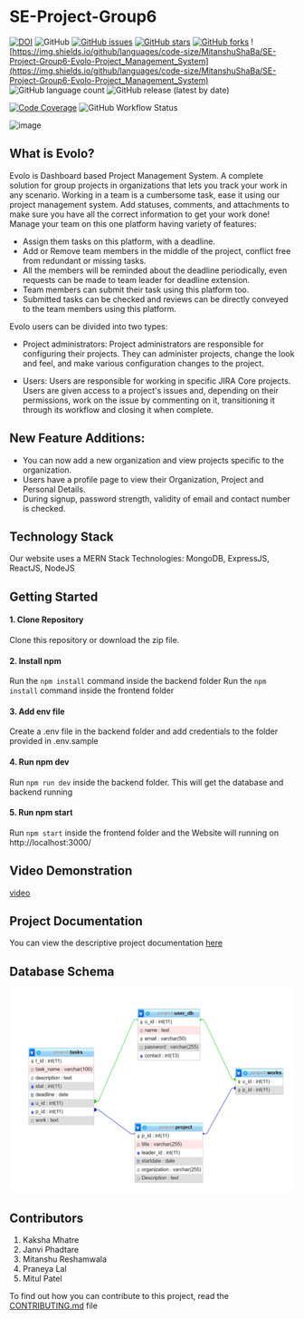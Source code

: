 # SE-Project-Group6

[![DOI](https://zenodo.org/badge/DOI/10.5281/zenodo.7155361.svg)](https://doi.org/10.5281/zenodo.7155361)
![GitHub](https://img.shields.io/github/license/MitanshuShaBa/SE-Project-Group6-Evolo-Project_Management_System)
[![GitHub issues](https://img.shields.io/github/issues/MitanshuShaBa/SE-Project-Group6-Evolo-Project_Management_System)](https://github.com/MitanshuShaBa/SE-Project-Group6-Evolo-Project_Management_System/issues)
[![GitHub stars](https://img.shields.io/github/stars/MitanshuShaBa/SE-Project-Group6-Evolo-Project_Management_System)](https://github.com/MitanshuShaBa/SE-Project-Group6-Evolo-Project_Management_System/stargazers)
[![GitHub forks](https://img.shields.io/github/forks/MitanshuShaBa/SE-Project-Group6-Evolo-Project_Management_System)](https://github.com/MitanshuShaBa/SE-Project-Group6-Evolo-Project_Management_System/network)
![https://img.shields.io/github/languages/code-size/MitanshuShaBa/SE-Project-Group6-Evolo-Project_Management_System](https://img.shields.io/github/languages/code-size/MitanshuShaBa/SE-Project-Group6-Evolo-Project_Management_System)
![GitHub language count](https://img.shields.io/github/languages/count/MitanshuShaBa/SE-Project-Group6-Evolo-Project_Management_System)
![GitHub release (latest by date)](https://img.shields.io/github/v/release/MitanshuShaBa/SE-Project-Group6-Evolo-Project_Management_System)

<!-- ![Discord](https://img.shields.io/discord/1027412417661120582) -->

[![Code Coverage](https://codecov.io/gh/MitanshuShaBa/SE-Project-Group6-Evolo-Project_Management_System/branch/main/graphs/badge.svg)](https://codecov.io/gh/MitanshuShaBa/SE-Project-Group6-Evolo-Project_Management_System/branch/main)
![GitHub Workflow Status](https://github.com/MitanshuShaBa/SE-Project-Group6-Evolo-Project_Management_System/actions/workflows/PHP-app.yml/badge.svg?branch=main)

![image](https://user-images.githubusercontent.com/23338660/205757700-91224007-a09b-4903-8a4d-e6fd996a654a.png)

## What is Evolo?

Evolo is Dashboard based Project Management System. A complete solution for group projects in organizations that lets you track your work in any scenario. Working in a team is a cumbersome task, ease it using our project management system. Add statuses, comments, and attachments to make sure you have all the correct information to get your work done!
Manage your team on this one platform having variety of features:

- Assign them tasks on this platform, with a deadline.
- Add or Remove team members in the middle of the project, conflict free from redundant or missing tasks.
- All the members will be reminded about the deadline periodically, even requests can be made to team leader for deadline extension.
- Team members can submit their task using this platform too.
- Submitted tasks can be checked and reviews can be directly conveyed to the team members using this platform.

Evolo users can be divided into two types:

- Project administrators:
  Project administrators are responsible for configuring their projects. They can administer projects, change the look and feel, and make various configuration changes to the project.

- Users:
  Users are responsible for working in specific JIRA Core projects. Users are given access to a project's issues and, depending on their permissions, work on the issue by commenting on it, transitioning it through its workflow and closing it when complete.

## New Feature Additions:

- You can now add a new organization and view projects specific to the organization.
- Users have a profile page to view their Organization, Project and Personal Details.
- During signup, password strength, validity of email and contact number is checked.

## Technology Stack

Our website uses a MERN Stack Technologies: MongoDB, ExpressJS, ReactJS, NodeJS

## Getting Started

#### 1. Clone Repository

Clone this repository or download the zip file.

#### 2. Install npm

Run the `npm install` command inside the backend folder
Run the `npm install` command inside the frontend folder

#### 3. Add env file

Create a .env file in the backend folder and add credentials to the folder provided in .env.sample

#### 4. Run npm dev

Run `npm run dev` inside the backend folder. This will get the database and backend running

#### 5. Run npm start

Run `npm start` inside the frontend folder and the Website will running on http://localhost:3000/

## Video Demonstration

[video](https://drive.google.com/file/d/1vSyY5syCLUy7-SfEV9BFUOmdo7E_J8Ec/view?usp=sharing)

## Project Documentation

You can view the descriptive project documentation [here](https://mitanshushaba.github.io/SE-Project-Group6-Evolo-Project_Management_System/#/)

## Database Schema

![schema](./code/db/schema.png)

## Contributors

1. Kaksha Mhatre
2. Janvi Phadtare
3. Mitanshu Reshamwala
4. Praneya Lal
5. Mitul Patel

To find out how you can contribute to this project, read the [CONTRIBUTING.md](https://github.com/MitanshuShaBa/SE-Project-Group6-Evolo-Project_Management_System/blob/main/CONTRIBUTING.md) file
